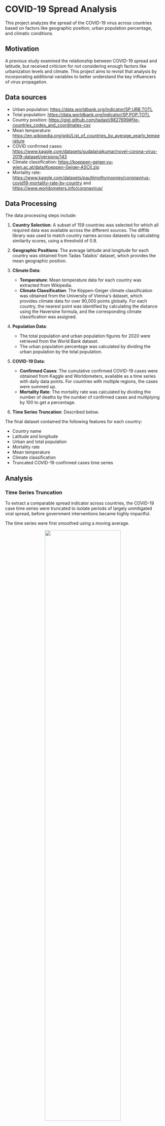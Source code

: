 # COVID-19 Spread Analysis

This project analyzes the spread of the COVID-19 virus across countries based on factors like geographic position, urban population percentage, and climatic conditions.

## Motivation

A previous study examined the relationship between COVID-19 spread and latitude, but received criticism for not considering enough factors like urbanization levels and climate. This project aims to revisit that analysis by incorporating additional variables to better understand the key influencers of virus propagation.

## Data sources
- Urban population: https://data.worldbank.org/indicator/SP.URB.TOTL
- Total population: https://data.worldbank.org/indicator/SP.POP.TOTL
- Country position: https://gist.github.com/tadast/8827699#file-countries_codes_and_coordinates-csv
- Mean temperature: https://en.wikipedia.org/wiki/List_of_countries_by_average_yearly_temperature
- COVID confirmed cases: https://www.kaggle.com/datasets/sudalairajkumar/novel-corona-virus-2019-dataset/versions/143
- Climate classification: https://koeppen-geiger.vu-wien.ac.at/data/Koeppen-Geiger-ASCII.zip
- Mortality rate: https://www.kaggle.com/datasets/paultimothymooney/coronavirus-covid19-mortality-rate-by-country and https://www.worldometers.info/coronavirus/

## Data Processing

The data processing steps include:

1. **Country Selection**: A subset of 159 countries was selected for which all required data was available across the different sources. The difflib library was used to match country names across datasets by calculating similarity scores, using a threshold of 0.8.

2. **Geographic Positions**: The average latitude and longitude for each country was obtained from Tadas Talaikis' dataset, which provides the mean geographic position.

3. **Climate Data**:
   - **Temperature**: Mean temperature data for each country was extracted from Wikipedia.
   - **Climate Classification**: The Köppen-Geiger climate classification was obtained from the University of Vienna's dataset, which provides climate data for over 90,000 points globally. For each country, the nearest point was identified by calculating the distance using the Haversine formula, and the corresponding climate classification was assigned.

4. **Population Data**:
   - The total population and urban population figures for 2020 were retrieved from the World Bank dataset.
   - The urban population percentage was calculated by dividing the urban population by the total population.

5. **COVID-19 Data**:
   - **Confirmed Cases**: The cumulative confirmed COVID-19 cases were obtained from Kaggle and Worldometers, available as a time series with daily data points. For countries with multiple regions, the cases were summed up.
   - **Mortality Rate**: The mortality rate was calculated by dividing the number of deaths by the number of confirmed cases and multiplying by 100 to get a percentage.

6. **Time Series Truncation**: Described below.

The final dataset contained the following features for each country:

- Country name
- Latitude and longitude
- Urban and total population
- Mortality rate
- Mean temperature
- Climate classification
- Truncated COVID-19 confirmed cases time series

## Analysis

### Time Series Truncation

To extract a comparable spread indicator across countries, the COVID-19 case time series were truncated to isolate periods of largely unmitigated viral spread, before government interventions became highly impactful.

The time series were first smoothed using a moving average.

<div align="center">
    <img src="report/img/moving_avg.png" width="70%">
</div>

The derivatives of the smoothed curves were then calculated, and the maximum derivative point was located. Moving backwards and forwards from this point, the curves were truncated at points where the derivative fell below empirically chosen thresholds of 5% and 70% respectively.

![Truncation Example](report/img/clip.png)

### Spread Rate Calculation

Four methods were evaluated to calculate a single spread rate indicator from the truncated case curves:

1. Linear Regression  

   ![Linear Regression](report/img/lin_reg.png)

   This proved to be a poor model for viral spread.

2. Exponential Regression

   ![Exponential Regression](report/img/exp_reg.png)

   Exponential regression provided a good fit and was selected as the spread indicator, after min-max scaling of coefficients.

3. Case Doubling Rate

    In order to make the result less sensitive to the initial conditions, the doubling rate was calculated as the average of the doubling rates on the last 75% of the time series.

    ![Doubling Rate](report/img/time_double.png)
    
    This method was considered but not used for the final analysis.

4. Daily Reproduction Ratio

   It corresponds to the mean relative increase in cases from one day to the next. It was calculated as the average of the daily reproduction ratios on the last 75% of the time series.
   The formula is: $R = \sum_{i=1}^{n-1} (C_{i+1} - C_i) / C_i$, where $C_i$ is the number of cases on day $i$.

   This method was considered but not used for the final analysis.

The spread rates calculated were then compared by visualizing on a common scale the ones for a diverse set of countries.

<div align="center">
    <img src="report/img/spread_comp.png" width="80%">
</div>

The exponential regression method was finally chosen as the spread indicator for the analysis.

## Results

(Add summary of key results and findings)

## Limitations

Some limitations of this study include:

- Data availability only at country level, lacks granular details
- Approximations required when merging data from different spatial resolutions